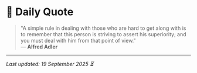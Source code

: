 # 📜 Daily Quote

> "A simple rule in dealing with those who are hard to get along with is to remember that this person is striving to assert his superiority; and you must deal with him from that point of view."  
> — **Alfred Adler**

---

_Last updated: 19 September 2025 ⏳_
